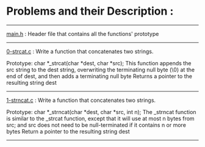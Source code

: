 # Problems and their Description :
________________________________

[main.h]() : Header file that contains all the functions' prototype
________________________________

[0-strcat.c](https://github.com/Nardin151/alx-low_level_programming/blob/master/0x06-pointers_arrays_strings/0-strcat.c) : Write a function that concatenates two strings.

Prototype: char *_strcat(char *dest, char *src);
This function appends the src string to the dest string, overwriting the terminating null byte (\0) at the end of dest, and then adds a terminating null byte
Returns a pointer to the resulting string dest
________________________________
[1-strncat.c](https://github.com/Nardin151/alx-low_level_programming/blob/master/0x06-pointers_arrays_strings/1-strncat.c) : Write a function that concatenates two strings.

Prototype: char *_strncat(char *dest, char *src, int n);
The _strncat function is similar to the _strcat function, except that
it will use at most n bytes from src; and
src does not need to be null-terminated if it contains n or more bytes
Return a pointer to the resulting string dest
________________________________

